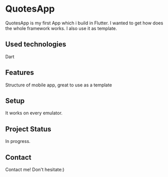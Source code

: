 # QuotesApp
QuotesApp is my first App which i build in Flutter. I wanted to get how does the whole framework works. I also use it as template.

## Used technologies
Dart

## Features
Structure of mobile app, great to use as a template

## Setup
It works on every emulator.

## Project Status
In progress.

## Contact 
Contact me! Don't hesitate:)
